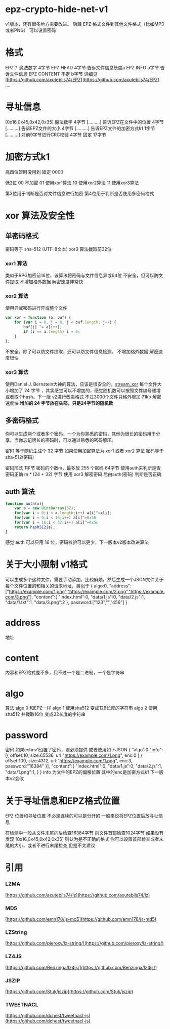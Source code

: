 # epz-crypto-hide-net-v1
v1版本，还有很多地方需要改进。
隐藏 EPZ 格式文件到其他文件格式（比如MP3或者PNG）
可以设置密码
# 格式
EPZ？ 魔法数字 4字节
EPZ HEAD   4字节  告诉文件信息长度a
EPZ INFO  a字节 告诉文件信息
EPZ CONTENT 不定 b字节
详细见 [https://github.com/axutebils74/EPZ](https://github.com/axutebils74/EPZ)
....
# 寻址信息
[0x16,0x45,0x42,0x35] 魔法数字 4字节
[.........]  告诉EPZ在文件中的位置  4字节
[.........]  告诉EPZ文件的大小 4字节
[.........] 告诉EPZ文件的加密方式k1 1字节
[.........] 对前9字节进行CRC校验 4字节
固定 17字节

# 加密方式k1

高四位暂时没用到 固定 0000

低2位
00 不加密
01 使用xor1算法
10 使用xor2算法
11 使用xor3算法

第3位用于判断是否对文件信息进行加密
第4位用于判断是否使用多密码格式

# xor 算法及安全性
## 单密码格式
密码等于 sha-512 (UTF-8文本)
xor3 算法截取前32位
### xor1 算法
类似于RPG加密前16位，该算法将密码与文件信息异或64位
不安全，但可以防文件提取
不增加格外数据
解密速度非常快
### xor2 算法
使用异或密码进行异或整个文件
```javascript
var xor = function (a, buf) {
    for (var i = 0, j = 0; j < buf.length; j++) {
        buf[j] ^= a[i++];
        if (i == a.length) i = 0;
    }
};
```
不安全，除了可以防文件提取，还可以防文件信息检测。
不增加格外数据
解密速度很快
### xor3 算法
使用Daniel J. Bernstein大神的算法，应该是很安全的。[stream_xor](https://github.com/dchest/tweetnacl-js/blob/master/nacl-fast.js#L454)
每个文件大小增加了 24 字节 ，其实感觉可以不增加的，感觉随机数可以按照文件编号递增或者取个hash。下一版 v2进行改进格式
不过3000个文件只格外增加 71kb
解密速度快
**增加的 24 字节放在头部，只是24字节的随机数**
## 多密码格式
你可以生成两个或者多个密码，一个为你熟悉的密码，其他为很长的密码用于分享。当你忘记很长的密码时，可以通过熟悉的密码解压。

密码 等于随机生成个 32 字节
如果使用加密算法为 xor1 或者 xor2 算法 密码等于sha-512(密码)

密码形式
1字节 密码的个数m，最多放 255 个密码
64字节 使用auth来判断是否密码正确
m * (24 + 32) 字节 
使用 xor3 解密密码 后由auth(密码) 判断是否正确

## auth 算法
```javascript
function auth(x){
    var a = new Uint8Array(32);
    for(var i = 0;i < x.length;i++) a[i]^=x[i];
    for(var i = 0;i < 16;i++) a[i]^=0x36
    for(var i = 16;i < 32;i++) a[i]^=0x5c
    return hash512(a);
}
```
感觉 auth 可以只用 16 位，密码校验可以更少，下一版本v2版本改进算法

# 关于大小限制 v1格式
可以生成多个这种文件，需要手动添加，比较麻烦。然后生成一个JSON文件关于每个文件位置的和相关的请求地址，类似于
{
 algo:0,
 "address":["https://example.com/1.png","https://example.com/2.png","https://example.com/3.png"],
 "content":{
 	"index.html":0,
	"data/1.js":0,
	"data/2.js":1,
	"data/1.txt":1,
	"data/3.png":2
 },
 password:["123","","456"]
}
# address
地址
# content 
内容和EPZ格式差不多，只不过一个是二进制，一个是字符串
# algo 
算法
algo 0 和EPZ一样
algo 1 使用sha512 变成128长度的字符串
algo 2 使用sha512 并截取16位 变成32长度的字符串
# password
密码 
如果echnv1设置了密码，则必须提供
或者使用如下JSON
{
“algo”:0
 "info":[{
 	offset:10,
	size:65536,
 	url:"https://example.com/1.png",
 	enc:0
 },{
  	offset:100,
	size:4312,
 	url:"https://example.com/1.png",
 	enc:3,
	password:"16384"
 }],
  "content":{
 	"index.html":0,
	"data/1.js":0,
	"data/2.js":1,
	"data/1.png":1,
 }
}
info 为文件的EPZ的偏移位置
其中的enc是加密方式k1
下一版本v2会改
# 关于寻址信息和EPZ格式位置
EPZ 位置和寻址位置 不必是连续的可以是分开的
一般来说将EPZ位置后放寻址信息

在检测中一般从文件末尾向后检查16384字节
向文件首部检查1024字节
如果没有发现 [0x16,0x45,0x42,0x35] 则认为是不正确的格式
你可以设置首部检查或者末尾的大小，或者不进行末尾检查,但是不太建议
# 引用
### LZMA
[https://github.com/axutebils74/lz](https://github.com/axutebils74/lz)
### MD5
[https://github.com/emn178/js-md5](https://github.com/emn178/js-md5)
### LZString
[https://github.com/pieroxy/lz-string/](https://github.com/pieroxy/lz-string/)
### LZ4JS
[https://github.com/Benzinga/lz4js/](https://github.com/Benzinga/lz4js/)
### JSZIP
[https://github.com/Stuk/jszip](https://github.com/Stuk/jszip)
### TWEETNACL
[https://github.com/dchest/tweetnacl-js](https://github.com/dchest/tweetnacl-js)